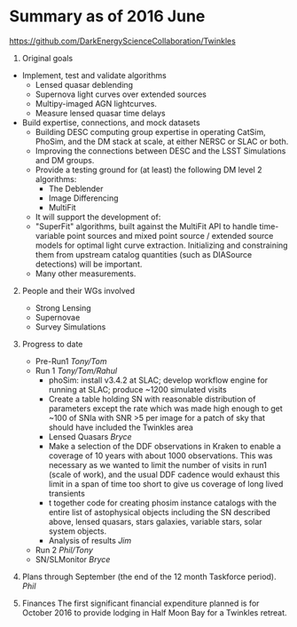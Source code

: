 # Summary as of 2016 June

https://github.com/DarkEnergyScienceCollaboration/Twinkles

1. Original goals
 * Implement, test and validate algorithms 
   - Lensed quasar deblending
   - Supernova light curves over extended sources
   - Multipy-imaged AGN lightcurves.
   - Measure lensed quasar time delays
 * Build expertise, connections, and mock datasets
   - Building DESC computing group expertise in operating CatSim, PhoSim, and the DM stack at scale, at either NERSC or SLAC or both.
   - Improving the connections between DESC and the LSST Simulations and DM groups.
   - Provide a testing ground for (at least) the following DM level 2 algorithms:
     * The Deblender
     * Image Differencing
     * MultiFit
    - It will support the development of:
     * "SuperFit" algorithms, built against the MultiFit API to handle time-variable point sources and mixed point source / extended source models for optimal light curve extraction. Initializing and constraining them from upstream catalog quantities (such as DIASource detections) will be important.
      - Many other measurements.
2. People and their WGs involved
   * Strong Lensing
   * Supernovae
   * Survey Simulations
3. Progress to date
   * Pre-Run1  *Tony/Tom*
   * Run 1  *Tony/Tom/Rahul*
       - phoSim: install v3.4.2 at SLAC; develop workflow engine for running at SLAC; produce ~1200 simulated visits
       - Create a table holding SN with reasonable distribution of parameters except the rate which was made high enough to get ~100 of SNIa with SNR >5 per image for a patch of sky that should have included the Twinkles area 
       - Lensed Quasars *Bryce*
       - Make a selection of the DDF observations in Kraken to enable a coverage of 10 years with about 1000 observations. This was necessary as we wanted to limit the number of visits in run1 (scale of work), and the usual DDF cadence would exhaust this limit in a span of time too short to give us coverage of long lived transients
       - t together code for creating phosim instance catalogs with the entire list of astophysical objects  including the SN described above, lensed quasars, stars galaxies, variable stars, solar system objects.
       - Analysis of results *Jim*
   * Run 2  *Phil/Tony*
   * SN/SLMonitor   *Bryce*
4. Plans through September (the end of the 12 month Taskforce period).
   *Phil*

5. Finances
   The first significant financial expenditure planned is for October 2016 to provide lodging in Half Moon Bay for a Twinkles retreat.
